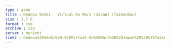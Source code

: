 ```yaml
---
type : game
title : Dennou Senki - Virtual-On Marz (Japan) (Taikenban)
size : 2.7 G
format : iso
archive : zip
server : myrient
link2 : Dennou%20Senki%20-%20Virtual-On%20Marz%20%28Japan%29%20%28Taikenban%29
---
```

